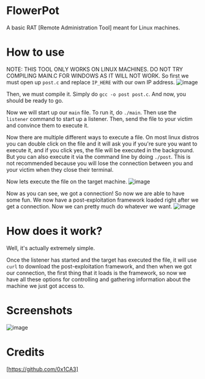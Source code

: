# FlowerPot
A basic RAT [Remote Administration Tool] meant for Linux machines.

# How to use
NOTE: THIS TOOL ONLY WORKS ON LINUX MACHINES. DO NOT TRY COMPILING MAIN.C FOR WINDOWS AS IT WILL NOT WORK.
So first we must open up `post.c` and replace `IP_HERE` with our own IP address.
![image](https://user-images.githubusercontent.com/78043996/120229089-6850dc00-c21a-11eb-9244-488b4df339d5.png)

Then, we must compile it. Simply do `gcc -o post post.c`. And now, you should be ready to go.

Now we will start up our `main` file. To run it, do `./main`. Then use the `listener` command to start up a listener. Then, send the file to your victim and convince them to execute it.

Now there are multiple different ways to execute a file. On most linux distros you can double click on the file and it will ask you if you're sure you want to execute it, and if you click yes, the file will be executed in the background. But you can also execute it via the command line by doing `./post`. This is not recommended because you will lose the connection between you and your victim when they close their terminal.

Now lets execute the file on the target machine.
![image](https://user-images.githubusercontent.com/78043996/120230028-74d63400-c21c-11eb-93ca-3a079cad0366.png)

Now as you can see, we got a connection! So now we are able to have some fun. We now have a post-exploitation framework loaded right after we get a connection. Now we can pretty much do whatever we want.
![image](https://user-images.githubusercontent.com/78043996/120230210-db5b5200-c21c-11eb-8806-89f8b8a8ace9.png)

# How does it work?
Well, it's actually extremely simple.

Once the listener has started and the target has executed the file, it will use `curl` to download the post-exploitation framework, and then when we got our connection, the first thing that it loads is the framework, so now we have all these options for controlling and gathering information about the machine we just got access to.

# Screenshots
![image](https://user-images.githubusercontent.com/78043996/120229700-a7336180-c21b-11eb-8704-785e3fe6b539.png)

# Credits
[https://github.com/0x1CA3]
